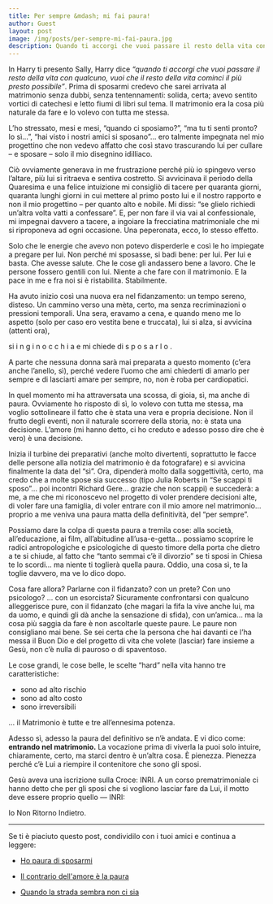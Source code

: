 ```yaml
---
title: Per sempre &mdash; mi fai paura!
author: Guest
layout: post
image: /img/posts/per-sempre-mi-fai-paura.jpg
description: Quando ti accorgi che vuoi passare il resto della vita con qualcuno, vuoi che il resto della vita cominci il più presto possibile
---
```


In Harry ti presento Sally, Harry dice *“quando ti accorgi che vuoi passare il resto della vita con qualcuno, vuoi che il resto della vita cominci il più presto possibile”*.  Prima di sposarmi credevo che sarei arrivata al matrimonio senza dubbi, senza tentennamenti: solida, certa; avevo sentito vortici di catechesi e letto fiumi di libri sul tema. Il matrimonio era la cosa più naturale da fare e lo volevo con tutta me stessa.

L’ho stressato, mesi e mesi, “quando ci sposiamo?”, “ma tu ti senti pronto? Io sì…”, “hai visto i nostri amici si sposano”… ero talmente impegnata nel mio progettino che non vedevo affatto che così stavo trascurando lui per cullare – e sposare – solo il mio disegnino idilliaco.

Ciò ovviamente generava in me frustrazione perché più io spingevo verso l’altare, più lui si ritraeva e sentiva costretto. Si avvicinava il periodo della Quaresima e una felice intuizione mi consigliò di tacere per quaranta giorni, quaranta lunghi giorni in cui mettere al primo posto lui e il nostro rapporto e non il mio progettino – per quanto alto e nobile. Mi dissi: “se glielo richiedi un’altra volta vatti a confessare”. E, per non fare il via vai al confessionale, mi impegnai davvero a tacere, a ingoiare la frecciatina matrimoniale che mi si riproponeva ad ogni occasione. Una peperonata, ecco, lo stesso effetto.

Solo che le energie che avevo non potevo disperderle e così le ho impiegate a pregare per lui. Non perché mi sposasse, si badi bene: per lui. Per lui e basta. Che avesse salute. Che le cose gli andassero bene a lavoro. Che le persone fossero gentili con lui. Niente a che fare con il matrimonio. E la pace in me e fra noi si è ristabilita. Stabilmente.

Ha avuto inizio così una nuova era nel fidanzamento: un tempo sereno, disteso. Un cammino verso una mèta, certo, ma senza recriminazioni o pressioni temporali.
Una sera, eravamo a cena, e quando meno me lo aspetto (solo per caso ero vestita bene e truccata), lui si alza, si avvicina (attenti ora), 

si   i n g i n o c c h i a  e mi chiede di  s p o s a r l o .  

A parte che nessuna donna sarà mai preparata a questo momento (c’era anche l’anello, sì), perché vedere l’uomo che ami chiederti di amarlo per sempre e di lasciarti amare per sempre, no, non è roba per cardiopatici.

In quel momento mi ha attraversata una scossa, di gioia, sì, ma anche di paura.
Ovviamente ho risposto di sì, lo volevo con tutta me stessa, ma voglio sottolineare il fatto che è stata una vera e propria decisione. Non il frutto degli eventi, non il naturale scorrere della storia, no: è stata una decisione. L’amore (mi hanno detto, ci ho creduto e adesso posso dire che è vero) è una decisione.

Inizia il turbine dei preparativi (anche molto divertenti, soprattutto le facce delle persone alla notizia del matrimonio è da fotografare) e si avvicina finalmente la data del “sì”. Ora, dipenderà molto dalla soggettività, certo, ma credo che a molte spose sia successo (tipo Julia Roberts in “Se scappi ti sposo”… poi incontri Richard Gere… grazie che non scappi) e succederà: a me, a me che mi riconoscevo nel progetto di voler prendere decisioni alte, di voler fare una famiglia, di voler entrare con il mio amore nel matrimonio… proprio a me veniva una paura matta della definitività, del “per sempre”.

Possiamo dare la colpa di questa paura a tremila cose: alla società, all’educazione, ai film, all’abitudine all’usa-e-getta… possiamo scoprire le radici antropologiche e psicologiche di questo timore della porta che dietro a te si chiude, al fatto che “tanto semmai c’è il divorzio” se ti sposi in Chiesa te lo scordi… ma niente ti toglierà quella paura. Oddio, una cosa sì, te la toglie davvero, ma ve lo dico dopo.

Cosa fare allora? Parlarne con il fidanzato? con un prete? Con uno psicologo? … con un esorcista?
Sicuramente confrontarsi con qualcuno alleggerisce pure, con il fidanzato (che magari la fifa la vive anche lui, ma da uomo, e quindi gli dà anche la sensazione di sfida), con un’amica… ma la cosa più saggia da fare è non ascoltarle queste paure. Le paure non consigliano mai bene. Se sei certa che la persona che hai davanti ce l’ha messa il Buon Dio e del progetto di vita che volete (lasciar) fare insieme a Gesù, non c’è nulla di pauroso o di spaventoso.

Le cose grandi, le cose belle, le scelte “hard” nella vita hanno tre caratteristiche:

- sono ad alto rischio
- sono ad alto costo
- sono irreversibili

… il Matrimonio è tutte e tre all’ennesima potenza.

Adesso sì, adesso la paura del definitivo se n’è andata.  E vi dico come: **entrando nel matrimonio.** La vocazione prima di viverla la puoi solo intuire, chiaramente, certo, ma starci dentro è un’altra cosa. È pienezza. Pienezza perché c’è Lui a riempire il contenitore che sono gli sposi.

Gesù aveva una iscrizione sulla Croce: INRI. A un corso prematrimoniale ci hanno detto che per gli sposi che si vogliono lasciar fare da Lui, il motto deve essere proprio quello &mdash; INRI: 

Io Non Ritorno Indietro.





---

Se ti è piaciuto questo post, condividilo con i tuoi amici e continua a leggere:

- [Ho paura di sposarmi](http://5p2p.it/2013/11/27/ho-paura-di-sposarmi.html)

- [Il contrario dell'amore è la paura](http://5p2p.it/2014/07/21/contrario-dell-amore-la-paura.html)

- [Quando la strada sembra non ci sia](http://5p2p.it/2014/05/22/le-mie-vie.html)